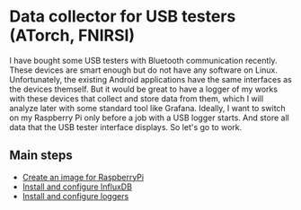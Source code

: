 # Data collector for USB testers (ATorch, FNIRSI)
I have bought some USB testers with Bluetooth communication recently. These devices are smart enough but do not have any software on Linux. Unfortunately, the existing Android applications have the same interfaces as the devices themself. But it would be great to have a logger of my works with these devices that collect and store data from them, which I will analyze later with some standard tool like Grafana. Ideally, I want to switch on my Raspberry Pi only before a job with a USB logger starts. And store all data that the USB tester interface displays.
So let's go to work.
## Main steps
* [Create an image for RaspberryPi][rpi]
* [Install and configure InfluxDB][influxdb]
* [Install and configure loggers][software]

[software]: doc/software.md
[influxdb]: doc/influxdb.md
[rpi]: doc/rpi.md
